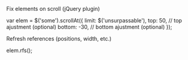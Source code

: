 Fix elements on scroll (jQuery plugin)

var elem = $('some').scrollAt({
	limit: $('unsurpassable'),
	top: 50, // top ajustment (optional)
	bottom: -30, // bottom ajustment (optional)
});

Refresh references (positions, width, etc.)

elem.rfs();